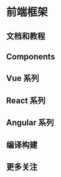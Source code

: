 # 前端框架

## 文档和教程

<content-page 
    uid="31e266c0-edab-4ab3-91fc-d911c83c5038"
    :superlink="[
        {
          uuid:'147cfbdb-8159-4881-8431-52793998373f',
          title: 'MDN',
          icon: '/images/mozilla.png',
          href: 'https://developer.mozilla.org/zh-CN/docs/Web',
          description: '开放的 Web 为开发者提供了巨大的机遇，为了充分利用这些技术，你需要知道如何使用它们。在下方你可以找到相关 Web 技术的文档链接。',
        },
        {
          uuid:'b85cd2fa-6adc-4eb5-b6c7-85b9a115cb8a',
          title: 'ECMA-262',
          description: 'This Standard defines the ECMAScript 2021 general-purpose programming language ！',
          icon: '/images/ecma.png',
          href: 'https://www.ecma-international.org/publications-and-standards/standards/ecma-262/',
        },
        {
          uuid:'2c34229d-45bb-4db6-88b5-609db3b05f33',
          title: 'JavaScript',
          icon: 'https://www.runoob.com/wp-content/uploads/2013/07/js-logo.png',
          href: 'https://www.runoob.com/js/js-tutorial.html',
          description: '菜鸟JavaScript 教程',
        },
        {
          uuid:'605c04e9-b5b6-4372-9f23-275421add6a1',
          title: 'ECMAScript',
          icon: 'https://img1.baidu.com/it/u=393673481,1181948800&fm=26&fmt=auto',
          href: 'http://es.xiecheng.live/',
          description: 'ECMAScript2015~2020语法全解析',
        },
        {
          uuid:'fc51c9d6-6018-4a90-9f1a-c6fe3b0702b4',
          title: 'TypeScript',
          description: 'TypeScript is JavaScript with syntax for types.',
          icon: 'https://www.tslang.cn/assets/images/icons/favicon.ico',
          href: 'https://www.typescriptlang.org/',
        },
        {
          uuid:'eef31c1d-76d7-45d7-8e50-5a765be06363',
          title: 'Sass',
          description: '世界上最成熟、最稳定、最强大的专业级CSS扩展语言！',
          icon: 'https://www.sass.hk/favicon.ico',
          href: 'https://www.sass.hk/',
        },
        {
          uuid:'269c36b0-2588-48dc-aac6-4203600a89ad',
          title: 'Less',
          description: '给 CSS 加点料。',
          icon: 'https://less.bootcss.com/public/ico/favicon.ico',
          href: 'https://less.bootcss.com/',
        },
        {
          uuid:'8853df86-5a7d-4e4e-b53d-f4be6a44e81b',
          title: '现代 JavaScript 教程',
          description: '以最新的 JavaScript 标准为基准。通过简单但足够详细的内容，为你讲解从基础到高阶的 JavaScript 相关知识。',
          icon: 'https://zh.javascript.info/img/favicon/favicon.png',
          href: 'https://zh.javascript.info/',
        },
        {
            title: 'GraphQL',
            icon: 'https://graphql.cn/favicon.ico',
            href: 'https://graphql.cn/',
            description: '一种用于 API 的查询语言',
        },
    ]"
/>

## Components

<content-page 
    uid="35d5b666-9dfd-40ef-9355-ef490caa62f6"
    :superlink="[
        {
          uuid:'8df791df-601b-4605-8398-1224f0b241a3',
          title: 'Ant Design Vue',
          icon: 'https://gw.alipayobjects.com/zos/rmsportal/rlpTLlbMzTNYuZGGCVYM.png',
          href: 'https://vue.ant.design/docs/vue/introduce-cn/',
          description: '这里是 Ant Design 的 Vue 实现，开发和服务于企业级后台产品。',
        },
        {
          uuid:'19e87db8-6b53-4138-9924-84341c53a673',
          title: 'Ant Design of React',
          icon: '/images/antd-react.svg',
          href: 'https://ant.design/docs/react/introduce-cn',
          description: '基于 Ant Design 设计体系的 React UI 组件库，主要用于研发企业级中后台产品。',
        },
        {
          uuid:'b8048042-ac63-421a-8873-db245700c6d9',
          title: 'Element',
          icon: 'https://element.eleme.cn/favicon.ico',
          href: 'https://element.eleme.cn/',
          description: 'Element，一套为开发者、设计师和产品经理准备的基于 Vue 2.0 的桌面端组件库',
        },
        {
          uuid:'4432cc4b-b0fc-449b-b38b-2ef30f5fc152',
          title: 'Vant-UI',
          icon: 'https://img01.yzcdn.cn/vant/logo.png',
          href: 'https://vant-contrib.gitee.io/vant/#/zh-CN/',
          description: '有赞前端团队开源的移动端组件库',
        },
        {
          uuid:'95d4d699-8298-46bf-af63-fa39c8df6c29',
          title: 'View-UI',
          icon: 'https://file.iviewui.com/file/iview-design-favicon.ico',
          href: 'http://v1.iviewui.com/',
          description: '一套基于 Vue.js 的高质量 UI 组件库',
        },
        {
          uuid:'42480bb0-c3ae-43ae-b13e-1effdacc6959',
          title: 'NutUI',
          icon: '/images/NutUI.png',
          href: 'https://nutui.jd.com/#/index',
          description: '一套京东风格的轻量级移动端Vue组件库',
        },
        {
          uuid:'580f5f0a-6114-474a-b135-103f8f41b89f',
          title: 'vxetable',
          icon: 'https://vxetable.cn/logo.png',
          href: 'https://vxetable.cn/#/',
          description: 'vxe-table vue 表格解决方案',
        },
        {
          uuid:'580f5f0a-6114-474a-b135-103f8f41b89f',
          title: 'NutUI-Bingo',
          icon: 'https://img14.360buyimg.com/imagetools/jfs/t1/167902/2/8762/791358/603742d7E9b4275e3/e09d8f9a8bf4c0ef.png',
          href: 'https://nutui.jd.com/bingo/#/',
          description: '基于 NutUI 的抽奖组件库，助力营销活动和小游戏场景。',
        },
        {
          uuid:'b85cd2fa-6adc-4eb5-b6c7-85b9a115cb8a',
          title: 'ECMA-262',
          description: 'This Standard defines the ECMAScript 2021 general-purpose programming language ！',
          icon: 'https://www.ecma-international.org/wp-content/uploads/ecma-favicon@2x-300x300.png',
          href: 'https://www.ecma-international.org/publications-and-standards/standards/ecma-262/',
        },
        {
          uuid:'eef31c1d-76d7-45d7-8e50-5a765be06363',
          title: 'Sass',
          description: '世界上最成熟、最稳定、最强大的专业级CSS扩展语言！',
          icon: 'https://www.sass.hk/favicon.ico',
          href: 'https://www.sass.hk/',
        },
        {
          uuid:'269c36b0-2588-48dc-aac6-4203600a89ad',
          title: 'Less',
          description: '给 CSS 加点料。',
          icon: 'https://less.bootcss.com/public/ico/favicon.ico',
          href: 'https://less.bootcss.com/',
        },
    ]"
/>

## Vue 系列

<content-page 
    uid="2c9ac5b6-e35a-467e-b0d2-daaad88c4afd"
    :superlink="[
        {
          uuid:'96889717-38e0-4bc8-8150-46e7d85b1037',
          title: 'Vue.js',
          icon: 'https://vuejs.org/images/logo.png',
          href: 'https://staging-cn.vuejs.org/',
          description: '一款用于构建 Web 界面，易学易用，性能出色且功能丰富的框架。',
        },
        {
          uuid:'3f17077c-d4ad-42ba-a4e2-917dd8dde378',
          title: 'Vue2.x',
          icon: 'https://cn.vuejs.org/images/icons/favicon-32x32.png',
          href: 'https://cn.vuejs.org/',
          description: '一款用于构建 Web 界面，易学易用，性能出色且功能丰富的框架。',
        },
        {
          uuid:'5c79de4f-e7de-4629-9fc2-7bc9dcd9bdbe',
          title: 'VueUse',
          icon: 'https://vueuse.org/favicon-32x32.png',
          href: 'https://vueuse.org/',
          description: 'Collection of essential Vue Composition Utilities',
        },
        {
          uuid:'b08c2c6b-48a4-41e5-a173-6b705e5dfd61',
          title: 'Pinia',
          icon: 'https://pinia.vuejs.org/logo.png',
          href: 'https://pinia.vuejs.org/',
          description: 'The Vue Store that you will enjoy using',
        },
        {
          uuid:'0caf9357-d716-4519-868e-951971f90d74',
          title: 'Nuxtjs',
          icon: 'https://nuxtjs.org/_nuxt/icons/icon_64x64.a3b4ce.png',
          href: 'https://zh.nuxtjs.org/',
          description: 'The Intuitive Vue Framework',
        },
        {
          uuid:'1e681af6-d131-4516-b86c-2510e7ad558d',
          title: 'Vue CLI',
          icon: 'https://cn.vuejs.org/images/icons/favicon-32x32.png',
          href: 'https://cli.vuejs.org/zh/',
          description: 'Vue.js 开发的标准工具',
        },
        {
          uuid:'78341854-ee9c-4400-96d8-947bf4311beb',
          title: 'Vue-Element-Admin',
          icon: '/images/panjiachen.ico',
          href: 'https://panjiachen.gitee.io/vue-element-admin-site/zh/',
          description: 'vue-element-admin',
        },
        {
          uuid:'71d27b5b-4660-4864-bb94-e30b36a65373',
          title: 'VuePress',
          icon: '/images/vuepress.png',
          href: 'https://v2.vuepress.vuejs.org/zh/',
          description: 'Vue 驱动的静态网站生成器',
        },
    ]"
/>

## React 系列

<content-page 
    uid="96f4c442-40ba-4f56-a08b-fc50c368dfa0"
    :superlink="[
        {
          uuid:'9a69ecab-4acb-4796-aa53-a5d7a918c10a',
          title: 'React',
          icon: '/images/react.ico',
          href: 'https://react.docschina.org/',
          description: '用于构建用户界面的 JavaScript 库',
        },
        {
          uuid:'9e8c5ae7-d9db-4849-81ca-d326e4d20f07',
          title: 'Create React App',
          icon: '/images/react.ico',
          href: 'http://www.html.cn/create-react-app/',
          description: '通过运行一个命令来建立现代Web应用程序。',
        },
        {
          uuid:'afbc3640-2c74-46ed-99dd-83ff45a5b608',
          title: 'React Native',
          icon: 'https://react.docschina.org/favicon.ico',
          href: 'https://reactnative.dev/',
          description: 'React Native Learn once, write anywhere.',
        },
        {
          uuid:'c530a231-9a94-490f-9fa2-bafc6a2eb75e',
          title: 'UmiJS',
          icon: '/images/umi.png',
          href: 'https://umijs.org/',
          description: 'Extensible enterprise-level front-end application framework.',
        },
        {
          uuid:'49882cef-97a4-437b-b168-11e07cecde1e',
          title: 'dumi',
          icon: '/images/umi.png',
          href: 'https://d.umijs.org/',
          description: '为组件开发场景而生的文档工具',
        },
        {
          uuid:'0c016794-db3c-46d3-bfca-ae1357713619',
          title: 'ahooks',
          icon: '/images/ahooks.svg',
          href: 'https://ahooks.js.org/zh-CN',
          description: '一套高质量可靠的 React Hooks 库',
        }
    ]"
/>

## Angular 系列

<content-page 
    uid="8ce4a8ad-36f5-4dca-8bb6-baf99dcb8af0"
    :superlink="[
        {
            uuid:'9b5e734f-aa66-4141-b108-d7dc755f16c3',
            title: 'Angular',
            icon: 'https://angular.cn/assets/images/favicons/favicon.ico',
            href: 'https://angular.cn/',
            description: '一套框架，多种平台；移动端 & 桌面端',
        },
        {
            uuid:'0d936ab8-05bb-43fa-82df-ee4fe0076c97',
            title: 'AntDAngular',
            icon: '/images/antd-angular.png',
            href: 'https://ng.ant.design/docs/introduce/zh',
            description: '遵循 Ant Design 设计规范的 Angular UI 组件库，主要用于研发企业级中后台产品。全部代码开源并遵循 MIT 协议，任何企业、组织及个人均可免费使用。',
        },
        {
            uuid:'175d66ca-9850-4c45-8bba-fa785b4528bc',
            title: 'Angular Material',
            icon: 'https://material.angular.cn/assets/img/favicons/favicon.ico?v=8.2.3',
            href: 'https://material.angular.cn/',
            description: 'Material Design 组件库 for Angular',
        },
        {
            uuid:'feeaea2d-0eb3-4011-8b61-ba5ebe2c8d9d',
            title: 'RxJS Marbles',
            icon: '/images/rxmarbles.png',
            href: 'https://rxmarbles.com/',
            description: 'Interactive diagrams of Rx Observables',
        },
        {
            uuid:'660e42b1-9448-4c31-ae99-da9d1a6ecd77',
            title: 'Rx Visualizer',
            icon: 'https://rxviz.com/favicon.png',
            href: 'https://rxviz.com/',
            description: 'Animated playground for Rx Observables',
        },
    ]"
/>

## 编译构建

<content-page 
    uid="e2392323-8f47-40bb-b944-34987e18492d"
    :superlink="[
        {
            title: 'Vite',
            icon: '/images/vite.svg',
            href: 'https://cn.vitejs.dev/',
            description: '下一代前端开发与构建工具',
        },
        {
            title: 'Webpackjs',
            icon: 'https://www.webpackjs.com/assets/favicon.ico',
            href: 'https://www.webpackjs.com/',
            description: '打包所有的 资源',
        },
        {
            title: 'Rollupjs',
            icon: '/images/rollupjs.png',
            href: 'https://www.rollupjs.com/',
            description:
            'Rollup 是一个 JavaScript 模块打包器，可以将小块代码编译成大块复杂的代码，例如 library 或应用程序。',
        },
        {
            title: 'ESBuild',
            icon: 'https://esbuild.github.io/favicon.svg',
            href: 'https://esbuild.github.io/',
            description:
            'Our current build tools for the web are 10-100x slower than they could be. The main goal of the esbuild bundler project is to bring about a new era of build tool performance, and create an easy-to-use modern bundler along the way.',
        },
        {
            title: 'Gulpjs',
            icon: '/images/gulpjs.png',
            href: 'https://www.gulpjs.com.cn/',
            description: '用自动化构建工具增强你的工作流程！',
        },
        {
            title: 'Babel',
            icon: '/images/babel.svg',
            href: 'https://babel.docschina.org/',
            description: 'Babel 是一个 JavaScript 编译器。',
        },
    ]"
/>

## 更多关注

<content-page 
    uid="1516ff2f-1876-4a31-90d1-6b9da9f1ba1c"
    :superlink="[
        {
          uuid:'e4c3844a-b0ab-40b8-8495-811c8a010213',
          title: 'qiankun',
          icon: '/images/qiankun.png',
          href: 'https://qiankun.umijs.org/zh',
          description: '可能是你见过最完善的微前端解决方案🧐',
        },
        {
          uuid:'0d38c49e-876a-43f7-b306-54cb025c41dc',
          title: 'MicroApp',
          icon: '/images/micro-zoe.ico',
          href: 'https://micro-zoe.github.io/micro-app/',
          description: '一款轻量、高效、功能强大的微前端框架',
        },
        {
          uuid:'b0924b51-7554-421f-8feb-84b1f9c76517',
          title: 'Electron',
          icon: '/images/electronjs.ico',
          href: 'https://www.electronjs.org/',
          description: '使用 JavaScript，HTML 和 CSS 构建跨平台的桌面应用程序',
        },
        {
          uuid:'e7b63f67-0e3d-435a-97ca-8cbfdb1aa4b6',
          title: 'TAURL',
          icon: '/images/tauri.png',
          href: 'https://tauri.studio/',
          description: '使用 Web 前端构建更小、更快、更安全的桌面应用程序',
        },
        {
          uuid:'edff9bce-b749-4640-a865-0cc6e4027c11',
          title: 'Taro',
          icon: 'http://taro-docs.jd.com/taro/img/favicon.ico',
          href: 'http://taro-docs.jd.com/',
          description: 'Taro 是一个开放式跨端跨框架解决方案，支持使用 React/Vue/Nerv 等框架来开发',
        },
        {
          uuid:'df3d5df0-f140-4095-b547-e0b92b1fa891',
          title: 'uni-app',
          icon: '/images/uni-app.png',
          href: 'https://uniapp.dcloud.io/',
          description: 'uni-app：一个使用 Vue.js 开发跨平台应用的前端框架',
        },
        {
          uuid:'4d568a4f-f7a6-4e68-9749-e03030fc0c3e',
          title: 'code.fun',
          icon: 'https://code.fun/favicon.ico',
          href: 'https://code.fun/',
          description: '做前端 不搬砖 UI 设计稿智能生成前端源代码 8 小时工作量，10 分钟完成',
        },
        {
            title: 'GoGoCode',
            icon: 'https://img.alicdn.com/tfs/TB17V2NvHj1gK0jSZFuXXcrHpXa-256-256.png',
            href: 'https://gogocode.io/zh',
            description:
            '代码转换从未如此简单 全网最简单易上手，可读性最强的 AST 处理工具！',
        },
    ]"
/>
